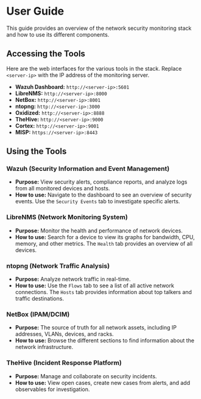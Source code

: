 # User Guide

This guide provides an overview of the network security monitoring stack and how to use its different components.

## Accessing the Tools

Here are the web interfaces for the various tools in the stack. Replace `<server-ip>` with the IP address of the monitoring server.

*   **Wazuh Dashboard:** `http://<server-ip>:5601`
*   **LibreNMS:** `http://<server-ip>:8000`
*   **NetBox:** `http://<server-ip>:8001`
*   **ntopng:** `http://<server-ip>:3000`
*   **Oxidized:** `http://<server-ip>:8888`
*   **TheHive:** `http://<server-ip>:9000`
*   **Cortex:** `http://<server-ip>:9001`
*   **MISP:** `https://<server-ip>:8443`

## Using the Tools

### Wazuh (Security Information and Event Management)

*   **Purpose:** View security alerts, compliance reports, and analyze logs from all monitored devices and hosts.
*   **How to use:** Navigate to the dashboard to see an overview of security events. Use the `Security Events` tab to investigate specific alerts.

### LibreNMS (Network Monitoring System)

*   **Purpose:** Monitor the health and performance of network devices.
*   **How to use:** Search for a device to view its graphs for bandwidth, CPU, memory, and other metrics. The `Health` tab provides an overview of all devices.

### ntopng (Network Traffic Analysis)

*   **Purpose:** Analyze network traffic in real-time.
*   **How to use:** Use the `Flows` tab to see a list of all active network connections. The `Hosts` tab provides information about top talkers and traffic destinations.

### NetBox (IPAM/DCIM)

*   **Purpose:** The source of truth for all network assets, including IP addresses, VLANs, devices, and racks.
*   **How to use:** Browse the different sections to find information about the network infrastructure.

### TheHive (Incident Response Platform)

*   **Purpose:** Manage and collaborate on security incidents.
*   **How to use:** View open cases, create new cases from alerts, and add observables for investigation.
